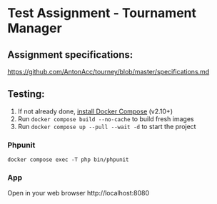 # Test Assignment - Tournament Manager

## Assignment specifications:

https://github.com/AntonAcc/tourney/blob/master/specifications.md

## Testing:

1. If not already done, [install Docker Compose](https://docs.docker.com/compose/install/) (v2.10+)
2. Run `docker compose build --no-cache` to build fresh images
3. Run `docker compose up --pull --wait -d` to start the project

### Phpunit

```
docker compose exec -T php bin/phpunit 
```

### App

Open in your web browser http://localhost:8080
